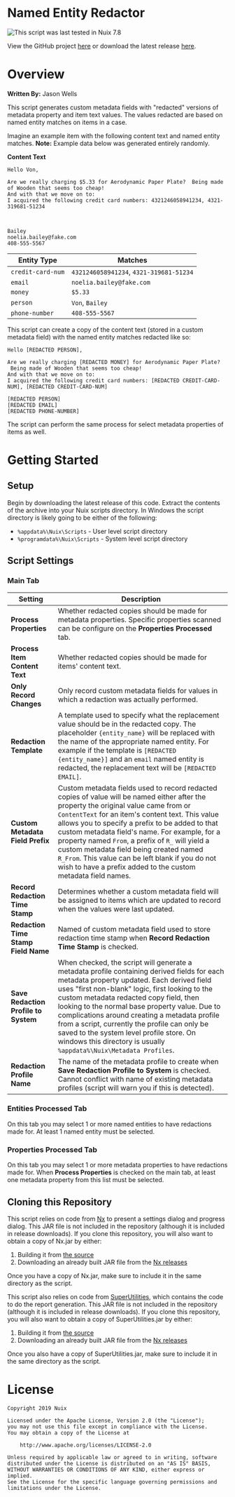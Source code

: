 Named Entity Redactor
=====================

![This script was last tested in Nuix 7.8](https://img.shields.io/badge/Script%20Tested%20in%20Nuix-7.8-green.svg)

View the GitHub project [here](https://github.com/Nuix/Named-Entity-Redactor) or download the latest release [here](https://github.com/Nuix/Named-Entity-Redactor/releases).

# Overview

**Written By:** Jason Wells

This script generates custom metadata fields with "redacted" versions of metadata property and item text values.  The values redacted are based on named entity matches on items in a case.

Imagine an example item with the following content text and named entity matches.  **Note:** Example data below was generated entirely randomly.

**Content Text**

```
Hello Von,
  
Are we really charging $5.33 for Aerodynamic Paper Plate?  Being made of Wooden that seems too cheap!
And with that we move on to:
I acquired the following credit card numbers: 4321246058941234, 4321-319681-51234



Bailey
noelia.bailey@fake.com
408-555-5567
```

| Entity Type | Matches |
|-------------|---------|
| `credit-card-num` | `4321246058941234`, `4321-319681-51234` |
| `email` | `noelia.bailey@fake.com` |
| `money` | `$5.33` |
| `person` | `Von`, `Bailey` |
| `phone-number` | `408-555-5567` |

This script can create a copy of the content text (stored in a custom metadata field) with the named entity matches redacted like so:

```
Hello [REDACTED PERSON], 
  
Are we really charging [REDACTED MONEY] for Aerodynamic Paper Plate?  Being made of Wooden that seems too cheap! 
And with that we move on to: 
I acquired the following credit card numbers: [REDACTED CREDIT-CARD-NUM], [REDACTED CREDIT-CARD-NUM]

[REDACTED PERSON] 
[REDACTED EMAIL] 
[REDACTED PHONE-NUMBER]
```

The script can perform the same process for select metadata properties of items as well.

# Getting Started

## Setup

Begin by downloading the latest release of this code.  Extract the contents of the archive into your Nuix scripts directory.  In Windows the script directory is likely going to be either of the following:

- `%appdata%\Nuix\Scripts` - User level script directory
- `%programdata%\Nuix\Scripts` - System level script directory

## Script Settings

### Main Tab

| Setting | Description |
|---------|-------------|
| **Process Properties** | Whether redacted copies should be made for metadata properties. Specific properties scanned can be configure on the **Properties Processed** tab.|
| **Process Item Content Text** | Whether redacted copies should be made for items' content text. |
| **Only Record Changes** | Only record custom metadata fields for values in which a redaction was actually performed. |
| **Redaction Template** | A template used to specify what the replacement value should be in the redacted copy.  The placeholder `{entity_name}` will be replaced with the name of the appropriate named entity.  For example if the template is `[REDACTED {entity_name}]` and an `email` named entity is redacted, the replacement text will be `[REDACTED EMAIL]`. |
| **Custom Metadata Field Prefix** | Custom metadata fields used to record redacted copies of value will be named either after the property the original value came from or `ContentText` for an item's content text.  This value allows you to specify a prefix to be added to that custom metadata field's name.  For example, for a property named `From`, a prefix of `R_` will yield a custom metadata field being created named `R_From`.  This value can be left blank if you do not wish to have a prefix added to the custom metadata field names. |
| **Record Redaction Time Stamp** | Determines whether a custom metadata field will be assigned to items which are updated to record when the values were last updated. |
| **Redaction Time Stamp Field Name** | Named of custom metadata field used to store redaction time stamp when **Record Redaction Time Stamp** is checked. |
| **Save Redaction Profile to System** | When checked, the script will generate a metadata profile containing derived fields for each metadata property updated.  Each derived field uses "first non-blank" logic, first looking to the custom metadata redacted copy field, then looking to the normal base property value. Due to complications around creating a metadata profile from a script, currently the profile can only be saved to the system level profile store.  On windows this directory is usually `%appdata%\Nuix\Metadata Profiles`.|
| **Redaction Profile Name** | The name of the metadata profile to create when **Save Redaction Profile to System** is checked.  Cannot conflict with name of existing metadata profiles (script will warn you if this is detected). |

### Entities Processed Tab

On this tab you may select 1 or more named entities to have redactions made for.  At least 1 named entity must be selected.

### Properties Processed Tab

On this tab you may select 1 or more metadata properties to have redactions made for.  When **Process Properties** is checked on the main tab, at least one metadata property from this list must be selected.

## Cloning this Repository

This script relies on code from [Nx](https://github.com/Nuix/Nx) to present a settings dialog and progress dialog.  This JAR file is not included in the repository (although it is included in release downloads).  If you clone this repository, you will also want to obtain a copy of Nx.jar by either:
1. Building it from [the source](https://github.com/Nuix/Nx)
2. Downloading an already built JAR file from the [Nx releases](https://github.com/Nuix/Nx/releases)

Once you have a copy of Nx.jar, make sure to include it in the same directory as the script.

This script also relies on code from [SuperUtilities](https://github.com/Nuix/SuperUtilities), which contains the code to do the report generation.  This JAR file is not included in the repository (although it is included in release downloads).  If you clone this repository, you will also want to obtain a copy of SuperUtilities.jar by either:
1. Building it from [the source](https://github.com/Nuix/SuperUtilities)
2. Downloading an already built JAR file from the [Nx releases](https://github.com/Nuix/SuperUtilities/releases)

Once you also have a copy of SuperUtilities.jar, make sure to include it in the same directory as the script.

# License

```
Copyright 2019 Nuix

Licensed under the Apache License, Version 2.0 (the "License");
you may not use this file except in compliance with the License.
You may obtain a copy of the License at

    http://www.apache.org/licenses/LICENSE-2.0

Unless required by applicable law or agreed to in writing, software
distributed under the License is distributed on an "AS IS" BASIS,
WITHOUT WARRANTIES OR CONDITIONS OF ANY KIND, either express or implied.
See the License for the specific language governing permissions and
limitations under the License.
```